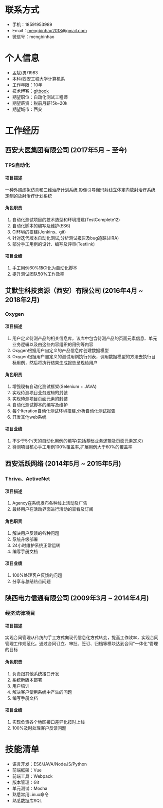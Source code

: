 # 联系方式
- 手机：18591953989
- Email：mengbinhao2018@gmail.com
- 微信号：mengbinhao


# 个人信息
- 孟斌/男/1983
- 本科/西安工程大学计算机系
- 工作年限：10年
- 技术博客：[gitbook](https://jackmeng.gitbook.io/note/)
- 期望职位：自动化测试工程师
- 期望薪资：税前月薪15k~20k
- 期望城市：西安


# 工作经历
## 西安大医集团有限公司 (2017年5月 ~ 至今)

### TPS自动化

#### 项目描述
一种外照虚拟仿真和三维治疗计划系统,影像引导伽玛射线立体定向放射治疗系统定制的放射治疗计划系统

#### 角色职责
1. 自动化测试项目的技术选型和环境搭建(TestComplete12)
2. 自动化脚本的编写及维护(ES6)
3. CI环境的搭建(Jenkins、git)
4. 针对迭代版本自动化测试,分析测试报告及bug追踪(JIRA)
5. 部分手工用例的设计、编写及评审(Testlink)

#### 项目业绩
1. 手工用例60%转CI化为自动化脚本
2. 提升测试团队50%工作效率


## 艾默生科技资源（西安）有限公司 (2016年4月 ~ 2018年2月)

### Oxygen

#### 项目描述
1. 用户定义待测产品的相关信息库，该库中包含待测产品的页面元素信息、单元业务逻辑以及由这些内容组织的用例等内容
2. Oxygen根据用户自定义的产品信息库创建数据模型
3. Oxygen根据用户自定义的测试用例执行列表，调用数据模型的方法去执行目标用例，然后将执行结果生成报告呈现给用户

#### 角色职责
1. 增强现有自动化测试框架(Selenium + JAVA)
2. 实现待测项目业务逻辑的封装
3. 实现待测项目页面元素的封装
4. 自动化测试脚本的编写及维护
5. 每个Iteration自动化测试环境搭建,分析自动化测试报告
6. 开发其他web系统

#### 项目业绩
1. 不少于5个/天的自动化用例的编写(包括基础业务逻辑及页面元素定义)
2. 待测项目核心手工用例100%覆盖率,扩展用例大于60%的覆盖率


## 西安活跃网络 (2014年5月 ~ 2015年5月)

### Thriva、ActiveNet

#### 项目描述
1. Agency在系统发布各种线上活动及广告
2. 最终用户在活动界面进行活动的查看及订阅

#### 角色职责
1. 解决用户反馈的各种问题
2. 系统升级部署
3. 24小时维护系统正常运转
4. 编写手册文档

#### 项目业绩
1. 100%处理客户反馈的问题
2. 分享与总结热点问题


## 陕西电力信通有限公司 (2009年3月 ~ 2014年4月)

### 经济法律项目
#### 项目描述
实现合同管理从传统的手工方式向现代信息化方式转变，提高工作效率，实现合同管理工作规范化。通过合同订立、审批、签订、归档等模块达到合同“一体化”管理的目标

#### 角色职责
1. 负责跟其他系统接口开发
2. 系统新版本部署
3. 用户培训
4. 解决客户使用系统中产生的问题
5. 编写手册文档

#### 项目业绩
1. 实现负责各个地区接口差异化按时上线
2. 100%及时处理客户反馈问题


# 技能清单
- 语言开发：ES6/JAVA/NodeJS/Python
- 前端框架：Vue
- 前端工具：Webpack
- 版本管理：Git
- 单元测试：Mocha
- 熟悉常用Linux命令
- 熟悉数据库SQL
